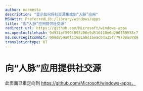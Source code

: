 ```yaml
---
author: normesta
description: "显示如何将社交源集成到“人脉”应用"
MSHAttr: PreferredLib:/library/windows/apps
title: "向“人脉”应用提供社交源"
redirect_url: https://github.com/Microsoft/windows-apps
ms.openlocfilehash: 9d931ef590f895406e9d516110e6d200789558c7
ms.sourcegitcommit: 909d859a0f11981a8d1beac0da35f779786a6889
translationtype: HT
---
```

# <a name="provide-social-feeds-to-the-people-app"></a>向“人脉”应用提供社交源

此页面已重定向到 https://github.com/Microsoft/windows-apps。

